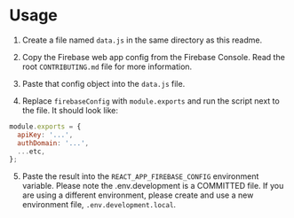 # Usage

1. Create a file named `data.js` in the same directory as this readme.

2. Copy the Firebase web app config from the Firebase Console. Read the root
   `CONTRIBUTING.md` file for more information.

3. Paste that config object into the `data.js` file.

4. Replace `firebaseConfig` with `module.exports` and run the script next to the
   file. It should look like:

```js
module.exports = {
  apiKey: '...',
  authDomain: '...',
  ...etc,
};
```

5. Paste the result into the `REACT_APP_FIREBASE_CONFIG` environment variable.
   Please note the .env.development is a COMMITTED file. If you are using a
   different environment, please create and use a new environment file,
   `.env.development.local`.

